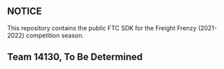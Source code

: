 ## NOTICE

This repository contains the public FTC SDK for the Freight Frenzy (2021-2022) competition season.

## Team 14130, To Be Determined
